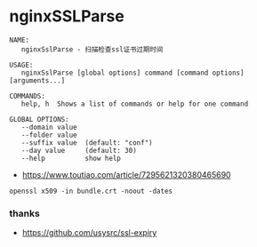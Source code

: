 # nginxSSLParse

```
NAME:
   nginxSslParse - 扫描检查ssl证书过期时间

USAGE:
   nginxSslParse [global options] command [command options] [arguments...]

COMMANDS:
   help, h  Shows a list of commands or help for one command

GLOBAL OPTIONS:
   --domain value  
   --folder value  
   --suffix value  (default: "conf")
   --day value     (default: 30)
   --help          show help
```

* https://www.toutiao.com/article/7295621320380465690


```
openssl x509 -in bundle.crt -noout -dates
```

### thanks
* https://github.com/usysrc/ssl-expiry
